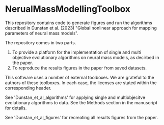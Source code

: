 # NerualMassModellingToolbox
This repository contains code to generate figures and run the algorithms described in Dunstan et al. (2023) "Global nonlinear approach for mapping parameters of neural mass models". 

The repository comes in two parts. 
1. To provide a platform for the implementation of single and multi objective evolutionary algorithms on
 neural mass models, as decirbed in the paper. 
2. To reproduce the results figures in the paper from saved datasets.

This software uses a number of external toolboxes. We are grateful to the 
authors of these toolboxes. In each case, the licenses are stated within the corresponding header.

See 'Dunstan_et_al_algorithms' for applying single and multiobjecitve evolutionary algorithms to data. See the Methods section in the manuscript for details.

See 'Dunstan_et_al_figures' for recreating all results figures from the paper.

